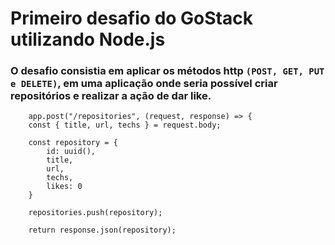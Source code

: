 # Primeiro desafio do GoStack utilizando Node.js

### O desafio consistia em aplicar os métodos http `(POST, GET, PUT e DELETE)`, em uma aplicação onde seria possível criar repositórios e realizar a ação de dar like. 

```
    app.post("/repositories", (request, response) => {
    const { title, url, techs } = request.body;

    const repository = {
        id: uuid(),
        title,
        url,
        techs,
        likes: 0
    }
  
    repositories.push(repository);

    return response.json(repository);
